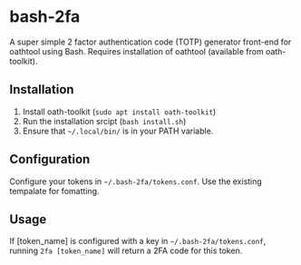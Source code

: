 # bash-2fa

A super simple 2 factor authentication code (TOTP) generator front-end for oathtool using Bash.
Requires installation of oathtool (available from oath-toolkit).

## Installation

1. Install oath-toolkit (`sudo apt install oath-toolkit`)
3. Run the installation srcipt (`bash install.sh`)
4. Ensure that `~/.local/bin/` is in your PATH variable.

## Configuration

Configure your tokens in `~/.bash-2fa/tokens.conf`. Use the existing tempalate for fomatting.

## Usage

If [token_name] is configured with a key in `~/.bash-2fa/tokens.conf`, running `2fa [token_name]` will return a 2FA code for this token.
